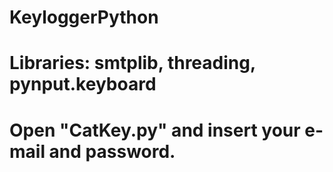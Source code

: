 # KeyloggerPython
# Libraries: smtplib, threading, pynput.keyboard
# Open "CatKey.py" and insert your e-mail and password.
